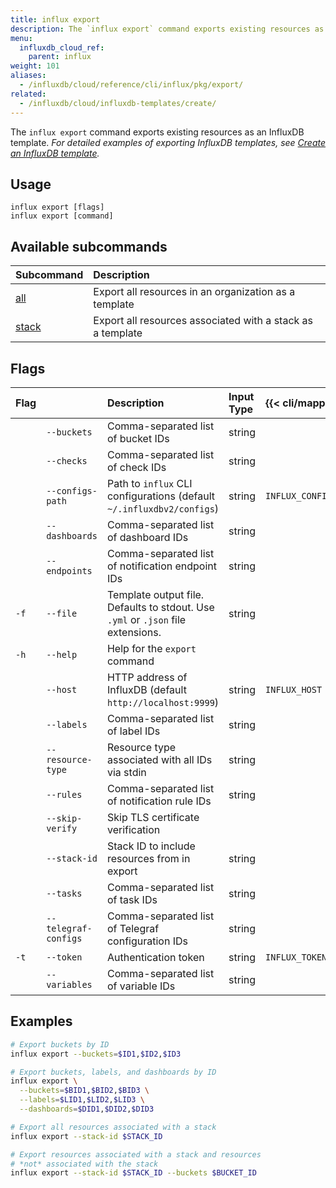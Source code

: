 ```yaml
---
title: influx export
description: The `influx export` command exports existing resources as an InfluxDB template.
menu:
  influxdb_cloud_ref:
    parent: influx
weight: 101
aliases:
  - /influxdb/cloud/reference/cli/influx/pkg/export/
related:
  - /influxdb/cloud/influxdb-templates/create/
---
```


The `influx export` command exports existing resources as an InfluxDB template.
_For detailed examples of exporting InfluxDB templates, see
[Create an InfluxDB template](/influxdb/cloud/influxdb-templates/create/)._

## Usage
```
influx export [flags]
influx export [command]
```

## Available subcommands
| Subcommand                                        | Description                                                |
|:----------                                        |:-----------                                                |
| [all](/influxdb/cloud/reference/cli/influx/export/all/)     | Export all resources in an organization as a template      |
| [stack](/influxdb/cloud/reference/cli/influx/export/stack/) | Export all resources associated with a stack as a template |

## Flags

| Flag |                      | Description                                                                      | Input Type | {{< cli/mapped >}}   |
|:---- |:---                  |:-----------                                                                      |:---------- |:------------------   |
|      | `--buckets`          | Comma-separated list of bucket IDs                                               | string     |                      |
|      | `--checks`           | Comma-separated list of check IDs                                                | string     |                      |
|      | `--configs-path`     | Path to `influx` CLI configurations (default `~/.influxdbv2/configs`)            | string     |`INFLUX_CONFIGS_PATH` |
|      | `--dashboards`       | Comma-separated list of dashboard IDs                                            | string     |                      |
|      | `--endpoints`        | Comma-separated list of notification endpoint IDs                                | string     |                      |
| `-f` | `--file`             | Template output file. Defaults to stdout. Use `.yml` or `.json` file extensions. | string     |                      |
| `-h` | `--help`             | Help for the `export` command                                                    |            |                      |
|      | `--host`             | HTTP address of InfluxDB (default `http://localhost:9999`)                       | string     | `INFLUX_HOST`        |
|      | `--labels`           | Comma-separated list of label IDs                                                | string     |                      |
|      | `--resource-type`    | Resource type associated with all IDs via stdin                                  | string     |                      |
|      | `--rules`            | Comma-separated list of notification rule IDs                                    | string     |                      |
|      | `--skip-verify`      | Skip TLS certificate verification                                                |            |                      |
|      | `--stack-id`         | Stack ID to include resources from in export                                     | string     |                      |
|      | `--tasks`            | Comma-separated list of task IDs                                                 | string     |                      |
|      | `--telegraf-configs` | Comma-separated list of Telegraf configuration IDs                               | string     |                      |
| `-t` | `--token`            | Authentication token                                                             | string     | `INFLUX_TOKEN`       |
|      | `--variables`        | Comma-separated list of variable IDs                                             | string     |                      |

## Examples
```sh
# Export buckets by ID
influx export --buckets=$ID1,$ID2,$ID3

# Export buckets, labels, and dashboards by ID
influx export \
  --buckets=$BID1,$BID2,$BID3 \
  --labels=$LID1,$LID2,$LID3 \
  --dashboards=$DID1,$DID2,$DID3

# Export all resources associated with a stack
influx export --stack-id $STACK_ID

# Export resources associated with a stack and resources
# *not* associated with the stack
influx export --stack-id $STACK_ID --buckets $BUCKET_ID
```
